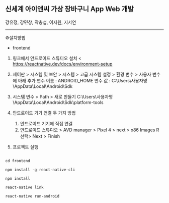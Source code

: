 ## 신세계 아이앤씨 가상 장바구니 App Web 개발

강유정, 강민창, 곽충섭, 이지원, 지서연
<hr>

⚙설치방법

* frontend

1.  링크에서 안드로이드 스튜디오 설치 <
https://reactnative.dev/docs/environment-setup
>
2. 제어판 > 시스템 및 보안 > 시스템 > 고급 시스템 설정 > 환경 변수 > 사용자 변수에 아래 추가
변수 이름 : ANDROID_HOME
변수 값 : C:\Users\사용자명\AppData\Local\Android\Sdk

3. 시스템 변수 > Path >  새로 만들기
C:\Users\사용자명\AppData\Local\Android\Sdk\platform-tools

4. 안드로이드 기기 연결 두 가지 방법
    1. 안드로이드 기기에 직접 연결
    2. 안드로이드 스튜디오 > AVD manager > Pixel 4 > next > x86 Images R 선택> Next > Finish

5. 프로젝트 실행
~~~

cd frontend

npm install -g react-native-cli

npm install 

react-native link

react-native run-android

~~~



